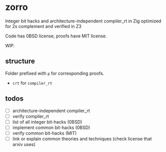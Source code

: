 # zorro
Integer bit hacks and architecture-independent compiler_rt in Zig optimized for 2s complement and verified in Z3

Code has 0BSD license, proofs have MIT license.

WIP.

## structure

Folder prefixed with `p` for corresponding proofs.

- `crt` for `compiler_rt`

## todos

- [ ] architecture-independent compiler_rt
- [ ] verify compiler_rt
- [ ] list of all integer bit-hacks (0BSD)
- [ ] implement common bit-hacks (0BSD)
- [ ] verify common bit-hacks (MIT)
- [ ] link or explain common theories and techniques (check license that arxiv uses)
